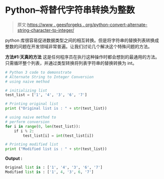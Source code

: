 # Python–将替代字符串转换为整数

> 原文:[https://www . geesforgeks . org/python-convert-alternate-string-character-to-integer/](https://www.geeksforgeeks.org/python-convert-alternate-string-character-to-integer/)

python 库很容易促进数据类型之间的相互转换。但是将字符串的替换列表转换成整数的问题在开发领域非常普遍。让我们讨论几个解决这个特殊问题的方法。

**方法#1:天真的方法**
这是任何程序员在执行这种操作时都会想到的最通用的方法。只需循环整个列表，并通过类型转换将列表字符串的替换转换为 int。

```py
# Python 3 code to demonstrate 
# Alternate String to Integer Conversion
# using naive method 

# initializing list 
test_list = ['1', '4', '3', '6', '7']

# Printing original list
print ("Original list is : " + str(test_list))

# using naive method to
# perform conversion
for i in range(0, len(test_list)):
    if i % 2:
        test_list[i] = int(test_list[i])

# Printing modified list 
print ("Modified list is : " + str(test_list))
```

**Output :**

```py
Original list is : ['1', '4', '3', '6', '7']
Modified list is : ['1', 4, '3', 6, '7']

```